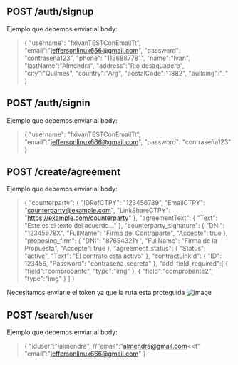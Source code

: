 ## POST /auth/signup
Ejemplo que debemos enviar al body:
>{
  "username": "fxivanTESTConEmailTt",
  "email":"jeffersonlinux666@gmail.com",
  "password": "contraseña123",
  "phone": "1136887781",
  "name":"Ivan",
  "lastName":"Almendra",
  "address":"Rio desaguadero",
  "city":"Quilmes",
  "country":"Arg",
  "postalCode":"1882",
  "building":"_"
}

## POST /auth/signin
Ejemplo que debemos enviar al body:
>{
  "username": "fxivanTESTConEmailTt",
  "email":"jeffersonlinux666@gmail.com",
  "password": "contraseña123"
}

## POST /create/agreement
Ejemplo que debemos enviar al body:
>{
  "counterparty": {
    "IDRefCTPY": "123456789",
    "EmailCTPY": "counterparty@example.com",
    "LinkShareCTPY": "https://example.com/counterparty"
  },
  "agreementText": {
    "Text": "Este es el texto del acuerdo..."
  },
  "counterparty_signature": {
    "DNI": "12345678X",
    "FullName": "Firma del Contraparte",
    "Accepte": true
  },
  "proposing_firm": {
    "DNI": "87654321Y",
    "FullName": "Firma de la Propuesta",
    "Accepte": true
  },
  "agreement_status": {
    "Status": "active",
    "Text": "El contrato está activo"
  },
  "contractLinkId": {
    "ID": 123456,
    "Password": "contraseña_secreta"
  },
  "add_field_required":[
    {
    "field":"comprobante",
    "type":"img"
    },
    {
    "field":"comprobante2",
    "type":"img"
    }
  ]
}

Necesitamos enviarle el token ya que la ruta esta proteguida
![image](https://github.com/FxIvan/microservice-tratoseguro/assets/62405720/a93f3ce7-28b9-4345-9862-cf48aa47a3fc)

## POST /search/user
Ejemplo que debemos enviar al body:
>{
    "iduser":"ialmendra",
    //"email":"almendra@gmail.com<<t"
    "email":"jeffersonlinux666@gmail.com"
}

